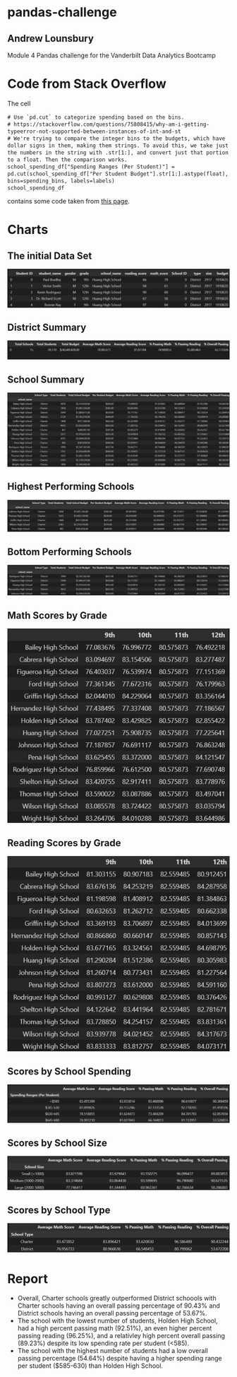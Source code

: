 # pandas-challenge
## Andrew Lounsbury
Module 4 Pandas challenge for the Vanderbilt Data Analytics Bootcamp

# Code from Stack Overflow
The cell 
```
# Use `pd.cut` to categorize spending based on the bins.
# https://stackoverflow.com/questions/75808415/why-am-i-getting-typeerror-not-supported-between-instances-of-int-and-st
# We're trying to compare the integer bins to the budgets, which have dollar signs in them, making them strings. To avoid this, we take just the numbers in the string with .str[1:], and convert just that portion to a float. Then the comparison works. 
school_spending_df["Spending Ranges (Per Student)"] = pd.cut(school_spending_df["Per Student Budget"].str[1:].astype(float), bins=spending_bins, labels=labels)
school_spending_df
```
contains some code taken from [this page](https://stackoverflow.com/questions/75808415/why-am-i-getting-typeerror-not-supported-between-instances-of-int-and-st). 

# Charts
## The initial Data Set
![initial_df](images/1_df.png)
## District Summary
![district summary](images/2_district_summary.png)
## School Summary
![school summary](images/3_school_summary.png)
## Highest Performing Schools
![highest performing schools](images/4_highest-performing_schools.png)
## Bottom Performing Schools
![bottom performing schools](images/5_bottom_performing_schools.png)
## Math Scores by Grade
![math scores by grade](images/6_math_scores_by_grade.png)
## Reading Scores by Grade
![reading scores by grade](images/7_reading_scores_by_grade.png)
## Scores by School Spending
![scores by school spending](images/8_scores_by_school_spending.png)
## Scores by School Size
![scores by school size](images/9_scores_by_school_size.png)
## Scores by School Type
![scores by school type](images/10_scores_by_school_type.png)

# Report
* Overall, Charter schools greatly outperformed District schoools with Charter schools having an overall passing percentage of 90.43% and District schools having an overall passing percentage of 53.67%. 
* The school with the lowest number of students, Holden High School, had a high percent passing math (92.51%), an even higher percent passing reading (96.25%), and a relativley high percent overall passing (89.23%) despite its low spending rate per student (<585). 
* The school with the highest number of students had a low overall passing percentage (54.64%) despite having a higher spending range per student ($585-630) than Holden High School. 